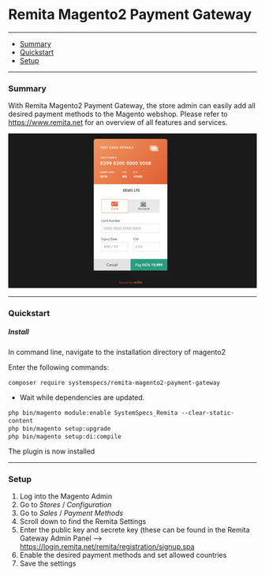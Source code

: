# Remita Magento2 Payment Gateway

---
- [Summary](#summary)
- [Quickstart](#quickstart)
- [Setup](#setup)

---
### Summary

With Remita Magento2 Payment Gateway, the store admin can easily add all desired payment methods to the Magento webshop. Please refer to https://www.remita.net for an overview of all features and services.

![](payment-image.png) 

---
### Quickstart

##### Install

In command line, navigate to the installation directory of magento2

Enter the following commands:

```
composer require systemspecs/remita-magento2-payment-gateway
```

* Wait while dependencies are updated.

```
php bin/magento module:enable SystemSpecs_Remita --clear-static-content
php bin/magento setup:upgrade
php bin/magento setup:di:compile
```

The plugin is now installed

---
### Setup

1. Log into the Magento Admin
2. Go to *Stores* / *Configuration*
3. Go to *Sales* / *Payment Methods*
4. Scroll down to find the Remita Settings
5. Enter the public key and secrete key (these can be found in the Remita Gateway Admin Panel --> https://login.remita.net/remita/registration/signup.spa
7. Enable the desired payment methods and set allowed countries
8. Save the settings
